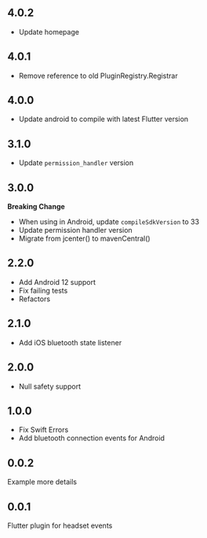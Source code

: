 ## 4.0.2

- Update homepage

## 4.0.1

- Remove reference to old PluginRegistry.Registrar

## 4.0.0

- Update android to compile with latest Flutter version

## 3.1.0

- Update `permission_handler` version

## 3.0.0

**Breaking Change**

- When using in Android, update `compileSdkVersion` to 33
- Update permission handler version
- Migrate from jcenter() to mavenCentral()

## 2.2.0

- Add Android 12 support
- Fix failing tests
- Refactors

## 2.1.0

- Add iOS bluetooth state listener

## 2.0.0

- Null safety support

## 1.0.0

- Fix Swift Errors
- Add bluetooth connection events for Android

## 0.0.2

Example more details

## 0.0.1

Flutter plugin for headset events
